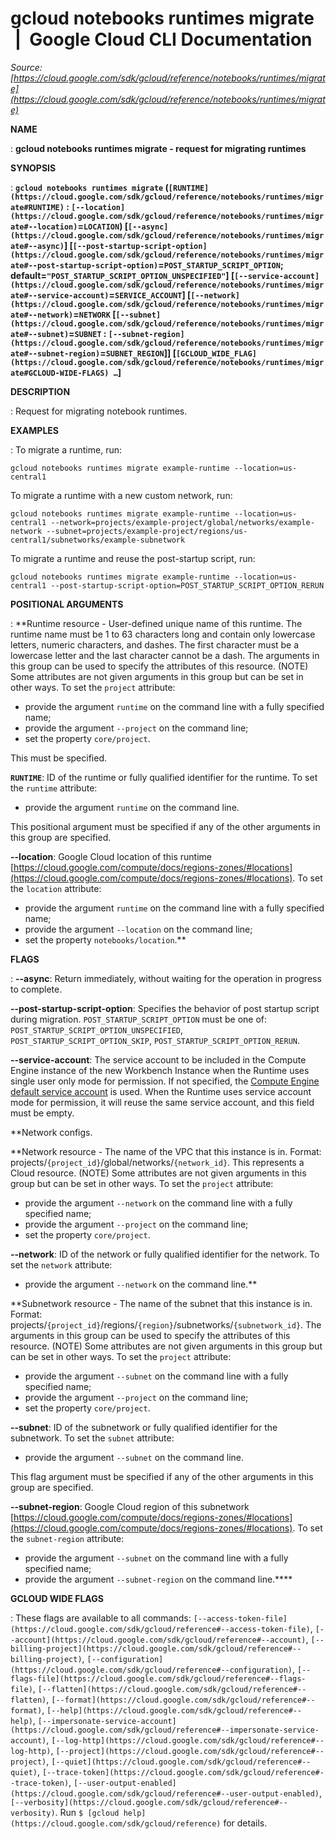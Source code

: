 # gcloud notebooks runtimes migrate  |  Google Cloud CLI Documentation

*Source: [https://cloud.google.com/sdk/gcloud/reference/notebooks/runtimes/migrate](https://cloud.google.com/sdk/gcloud/reference/notebooks/runtimes/migrate)*

**NAME**

: **gcloud notebooks runtimes migrate - request for migrating runtimes**

**SYNOPSIS**

: **`gcloud notebooks runtimes migrate` (`[RUNTIME](https://cloud.google.com/sdk/gcloud/reference/notebooks/runtimes/migrate#RUNTIME)` : `[--location](https://cloud.google.com/sdk/gcloud/reference/notebooks/runtimes/migrate#--location)`=`LOCATION`) [`[--async](https://cloud.google.com/sdk/gcloud/reference/notebooks/runtimes/migrate#--async)`] [`[--post-startup-script-option](https://cloud.google.com/sdk/gcloud/reference/notebooks/runtimes/migrate#--post-startup-script-option)`=`POST_STARTUP_SCRIPT_OPTION`; default=`"POST_STARTUP_SCRIPT_OPTION_UNSPECIFIED"`] [`[--service-account](https://cloud.google.com/sdk/gcloud/reference/notebooks/runtimes/migrate#--service-account)`=`SERVICE_ACCOUNT`] [`[--network](https://cloud.google.com/sdk/gcloud/reference/notebooks/runtimes/migrate#--network)`=`NETWORK` [`[--subnet](https://cloud.google.com/sdk/gcloud/reference/notebooks/runtimes/migrate#--subnet)`=`SUBNET` : `[--subnet-region](https://cloud.google.com/sdk/gcloud/reference/notebooks/runtimes/migrate#--subnet-region)`=`SUBNET_REGION`]] [`[GCLOUD_WIDE_FLAG](https://cloud.google.com/sdk/gcloud/reference/notebooks/runtimes/migrate#GCLOUD-WIDE-FLAGS) …`]**

**DESCRIPTION**

: Request for migrating notebook runtimes.

**EXAMPLES**

: To migrate a runtime, run:

```
gcloud notebooks runtimes migrate example-runtime --location=us-central1
```

To migrate a runtime with a new custom network, run:

```
gcloud notebooks runtimes migrate example-runtime --location=us-central1 --network=projects/example-project/global/networks/example-network --subnet=projects/example-project/regions/us-central1/subnetworks/example-subnetwork
```

To migrate a runtime and reuse the post-startup script, run:

```
gcloud notebooks runtimes migrate example-runtime --location=us-central1 --post-startup-script-option=POST_STARTUP_SCRIPT_OPTION_RERUN
```

**POSITIONAL ARGUMENTS**

: **Runtime resource - User-defined unique name of this runtime. The runtime name
must be 1 to 63 characters long and contain only lowercase letters, numeric
characters, and dashes. The first character must be a lowercase letter and the
last character cannot be a dash. The arguments in this group can be used to
specify the attributes of this resource. (NOTE) Some attributes are not given
arguments in this group but can be set in other ways.
To set the `project` attribute:

- provide the argument `runtime` on the command line with a fully
specified name;
- provide the argument `--project` on the command line;
- set the property `core/project`.

This must be specified.

**`RUNTIME`**:
ID of the runtime or fully qualified identifier for the runtime.
To set the `runtime` attribute:

- provide the argument `runtime` on the command line.

This positional argument must be specified if any of the other arguments in this
group are specified.

**--location**:
Google Cloud location of this runtime [https://cloud.google.com/compute/docs/regions-zones/#locations](https://cloud.google.com/compute/docs/regions-zones/#locations).
To set the `location` attribute:

- provide the argument `runtime` on the command line with a fully
specified name;
- provide the argument `--location` on the command line;
- set the property `notebooks/location`.**

**FLAGS**

: **--async**:
Return immediately, without waiting for the operation in progress to complete.

**--post-startup-script-option**:
Specifies the behavior of post startup script during migration.
`POST_STARTUP_SCRIPT_OPTION` must be one of:
`POST_STARTUP_SCRIPT_OPTION_UNSPECIFIED`,
`POST_STARTUP_SCRIPT_OPTION_SKIP`,
`POST_STARTUP_SCRIPT_OPTION_RERUN`.

**--service-account**:
The service account to be included in the Compute Engine instance of the new
Workbench Instance when the Runtime uses single user only mode for permission.
If not specified, the [Compute
Engine default service account](https://cloud.google.com/compute/docs/access/service-accounts#default_service_account) is used. When the Runtime uses service
account mode for permission, it will reuse the same service account, and this
field must be empty.

**Network configs.

**Network resource - The name of the VPC that this instance is in. Format:
projects/`{project_id}`/global/networks/`{network_id}`.
This represents a Cloud resource. (NOTE) Some attributes are not given arguments
in this group but can be set in other ways.
To set the `project` attribute:

- provide the argument `--network` on the command line with a fully
specified name;
- provide the argument `--project` on the command line;
- set the property `core/project`.

**--network**:
ID of the network or fully qualified identifier for the network.
To set the `network` attribute:

- provide the argument `--network` on the command line.**

**Subnetwork resource - The name of the subnet that this instance is in. Format:
projects/`{project_id}`/regions/`{region}`/subnetworks/`{subnetwork_id}`.
The arguments in this group can be used to specify the attributes of this
resource. (NOTE) Some attributes are not given arguments in this group but can
be set in other ways.
To set the `project` attribute:

- provide the argument `--subnet` on the command line with a fully
specified name;
- provide the argument `--project` on the command line;
- set the property `core/project`.

**--subnet**:
ID of the subnetwork or fully qualified identifier for the subnetwork.
To set the `subnet` attribute:

- provide the argument `--subnet` on the command line.

This flag argument must be specified if any of the other arguments in this group
are specified.

**--subnet-region**:
Google Cloud region of this subnetwork [https://cloud.google.com/compute/docs/regions-zones/#locations](https://cloud.google.com/compute/docs/regions-zones/#locations).
To set the `subnet-region` attribute:

- provide the argument `--subnet` on the command line with a fully
specified name;
- provide the argument `--subnet-region` on the command line.****

**GCLOUD WIDE FLAGS**

: These flags are available to all commands: `[--access-token-file](https://cloud.google.com/sdk/gcloud/reference#--access-token-file)`,
`[--account](https://cloud.google.com/sdk/gcloud/reference#--account)`, `[--billing-project](https://cloud.google.com/sdk/gcloud/reference#--billing-project)`,
`[--configuration](https://cloud.google.com/sdk/gcloud/reference#--configuration)`,
`[--flags-file](https://cloud.google.com/sdk/gcloud/reference#--flags-file)`,
`[--flatten](https://cloud.google.com/sdk/gcloud/reference#--flatten)`, `[--format](https://cloud.google.com/sdk/gcloud/reference#--format)`, `[--help](https://cloud.google.com/sdk/gcloud/reference#--help)`, `[--impersonate-service-account](https://cloud.google.com/sdk/gcloud/reference#--impersonate-service-account)`,
`[--log-http](https://cloud.google.com/sdk/gcloud/reference#--log-http)`,
`[--project](https://cloud.google.com/sdk/gcloud/reference#--project)`, `[--quiet](https://cloud.google.com/sdk/gcloud/reference#--quiet)`, `[--trace-token](https://cloud.google.com/sdk/gcloud/reference#--trace-token)`, `[--user-output-enabled](https://cloud.google.com/sdk/gcloud/reference#--user-output-enabled)`,
`[--verbosity](https://cloud.google.com/sdk/gcloud/reference#--verbosity)`.
Run `$ [gcloud help](https://cloud.google.com/sdk/gcloud/reference)` for details.